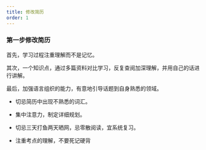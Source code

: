 ```yaml
---
title: 修改简历
order: 1
---
```


### 第一步修改简历

首先，学习过程注重理解而不是记忆。

其次，一个知识点，通过多篇资料对比学习，反复查阅加深理解，并用自己的话进行讲解。

最后，加强语言组织的能力，有意地引导话题到自身熟悉的领域。

- 切忌简历中出现不熟悉的词汇。

- 集中注意力，制定详细规划。

- 切忌三天打鱼两天晒网，忌零散阅读，宜系统复习。
- 注重考点的理解，不要死记硬背
